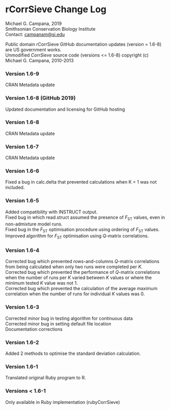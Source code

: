 # rCorrSieve Change Log

Michael G. Campana, 2019  
Smithsonian Conservation Biology Institute  
Contact: campanam@si.edu  

Public domain rCorrSieve GitHub documentation updates (version = 1.6-8) are US government works.  
Unmodified *CorrSieve* source code (versions <= 1.6-8) copyright (c) Michael G. Campana, 2010-2013

### Version 1.6-9  
CRAN Metadata update  

### Version 1.6-8 (GitHub 2019)  
Updated documentation and licensing for GitHub hosting  

### Version 1.6-8  
CRAN Metadata update  

### Version 1.6-7  
CRAN Metadata update  

### Version 1.6-6  
Fixed a bug in calc.delta that prevented calculations when K = 1 was not included.  

### Version 1.6-5  
Added compatibility with INSTRUCT output.  
Fixed bug in which read.struct assumed the presence of *F*<sub>ST</sub> values, even in non-admixture model runs.  
Fixed bug in the *F*<sub>ST</sub> optimisation procedure using ordering of *F*<sub>ST</sub> values.  
Improved algorithm for *F*<sub>ST</sub> optimisation using *Q*-matrix correlations.  

### Version 1.6-4  
Corrected bug which prevented rows-and-columns *Q*-matrix correlations from being calculated when only two runs were completed per *K*.  
Corrected bug which prevented the performance of *Q*-matrix correlations when the number of runs per *K* varied between *K* values or where the minimum tested *K* value was not 1.  
Corrected bug which prevented the calculation of the average maximum correlation when the number of runs for individual *K* values was 0.  

### Version 1.6-3  
Corrected minor bug in testing algorithm for continuous data  
Corrected minor bug in setting default file location  
Documentation corrections  

### Version 1.6-2  
Added 2 methods to optimise the standard deviation calculation.  

### Version 1.6-1  
Translated original Ruby program to R.  

### Versions < 1.6-1  
Only available in Ruby implementation (rubyCorrSieve)  
